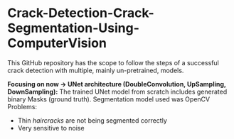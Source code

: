 # Crack-Detection-Crack-Segmentation-Using-ComputerVision

This GitHub repository has the scope to follow the steps of a successful crack detection with multiple, mainly un-pretrained, models.

**Focusing on now → UNet architecture (DoubleConvolution, UpSampling, DownSampling):**
The trained UNet model from scratch includes generated binary Masks (ground truth). Segmentation model used was OpenCV  
Problems:
- Thin *haircracks* are not being segmented correctly  
- Very sensitive to noise

